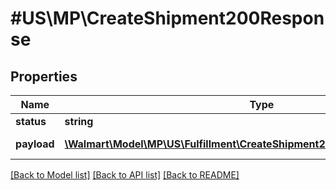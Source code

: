 # #US\MP\CreateShipment200Response

## Properties

Name | Type | Description | Notes
------------ | ------------- | ------------- | -------------
**status** | **string** |  | [optional]
**payload** | [**\Walmart\Model\MP\US\Fulfillment\CreateShipment200ResponsePayloadInner[]**](CreateShipment200ResponsePayloadInner.md) | response payload | [optional]


[[Back to Model list]](../) [[Back to API list]](../../Api/US/MP) [[Back to README]](../../README.md)
